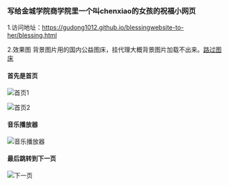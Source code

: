 ### 写给金城学院商学院里一个叫chenxiao的女孩的祝福小网页

1.访问地址：https://gudong1012.github.io/blessingwebsite-to-her/blessing.html

2.效果图 背景图片用的国内公益图床，挂代理大概背景图片加载不出来。[路过图床](https://imgse.com/)


#### 首先是首页

![首页1](https://s2.loli.net/2024/07/15/MYHQr7KiuNIe2R8.jpg)


![首页2](https://s2.loli.net/2024/07/15/lUaweTmJ3qIABtY.jpg)


#### 音乐播放器
![音乐播放器](https://s2.loli.net/2024/07/15/lUaweTmJ3qIABtY.jpg)


#### 最后跳转到下一页
![下一页](https://s2.loli.net/2024/07/15/hNQKgCYBRqTeyZE.jpg)
